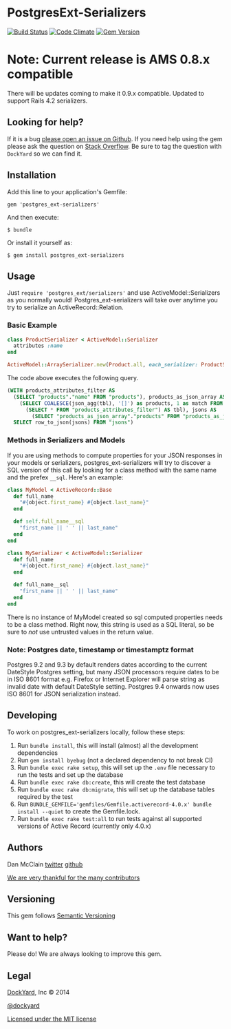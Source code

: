 # PostgresExt-Serializers


[![Build
Status](https://secure.travis-ci.org/dockyard/postgres_ext-serializers.png?branch=master)](http://travis-ci.org/dockyard/postgres_ext-serializers)
[![Code
Climate](https://codeclimate.com/github/dockyard/postgres_ext-serializers.png)](https://codeclimate.com/github/dockyard/postgres_ext-serializers)
[![Gem
Version](https://badge.fury.io/rb/postgres_ext-serializers.png)](http://badge.fury.io/rb/postgres_ext-serializers)

# Note: Current release is AMS 0.8.x compatible
There will be updates coming to make it 0.9.x compatible. Updated to support Rails 4.2 serializers.

## Looking for help? ##

If it is a bug [please open an issue on
Github](https://github.com/dockyard/postgres_ext-serializers/issues). If you need
help using the gem please ask the question on
[Stack Overflow](http://stackoverflow.com). Be sure to tag the
question with `DockYard` so we can find it.

## Installation

Add this line to your application's Gemfile:

    gem 'postgres_ext-serializers'

And then execute:

    $ bundle

Or install it yourself as:

    $ gem install postgres_ext-serializers

## Usage

Just `require 'postgres_ext/serializers'` and use
ActiveModel::Serializers as you normally would!
Postgres\_ext-serializers will take over anytime you try to serialize an
ActiveRecord::Relation.

### Basic Example

```ruby
class ProductSerializer < ActiveModel::Serializer
  attributes :name
end

ActiveModel::ArraySerializer.new(Product.all, each_serializer: ProductSerializer).to_json
```

The code above executes the following query.

```sql
(WITH products_attributes_filter AS 
  (SELECT "products"."name" FROM "products"), products_as_json_array AS 
    (SELECT COALESCE(json_agg(tbl), '[]') as products, 1 as match FROM 
      (SELECT * FROM "products_attributes_filter") AS tbl), jsons AS 
        (SELECT "products_as_json_array"."products" FROM "products_as_json_array") 
  SELECT row_to_json(jsons) FROM "jsons")
```

### Methods in Serializers and Models

If you are using methods to compute properties for your JSON responses
in your models or serializers, postgres\_ext-serializers will try to
discover a SQL version of this call by looking for a class method with
the same name and the prefex `__sql`. Here's an example:

```ruby
class MyModel < ActiveRecord::Base
  def full_name
    "#{object.first_name} #{object.last_name}"
  end

  def self.full_name__sql
    "first_name || ' ' || last_name"
  end
end

class MySerializer < ActiveModel::Serializer
  def full_name
    "#{object.first_name} #{object.last_name}"
  end

  def full_name__sql
    "first_name || ' ' || last_name"
  end
end
```

There is no instance of MyModel created so sql computed properties needs to be
a class method. Right now, this string is used as a SQL literal, so be sure to
*not* use untrusted values in the return value.

### Note: Postgres date, timestamp or timestamptz format
Postgres 9.2 and 9.3 by default renders dates according to the current DateStyle
Postgres setting, but many JSON processors require dates to be in ISO 8601
format e.g. Firefox or Internet Explorer will parse string as invalid date with
default DateStyle setting. Postgres 9.4 onwards now uses ISO 8601 for JSON
serialization instead.

## Developing

To work on postgres\_ext-serializers locally, follow these steps:

 1. Run `bundle install`, this will install (almost) all the development
    dependencies
 2. Run `gem install byebug` (not a declared dependency to not break CI)
 3. Run `bundle exec rake setup`, this will set up the `.env` file necessary to run
    the tests and set up the database
 4. Run `bundle exec rake db:create`, this will create the test database
 5. Run `bundle exec rake db:migrate`, this will set up the database tables required
    by the test
 6. Run `BUNDLE_GEMFILE='gemfiles/Gemfile.activerecord-4.0.x' bundle install --quiet` to create the Gemfile.lock.
 7. Run `bundle exec rake test:all` to run tests against all supported versions of Active Record (currently only 4.0.x)

## Authors

Dan McClain [twitter](http://twitter.com/_danmcclain)
[github](http://github.com/danmcclain)

[We are very thankful for the many contributors](https://github.com/dockyard/postgres_ext-serializers/graphs/contributors)

## Versioning ##

This gem follows [Semantic Versioning](http://semver.org)

## Want to help? ##

Please do! We are always looking to improve this gem.

## Legal ##

[DockYard](http://dockyard.com), Inc &copy; 2014

[@dockyard](http://twitter.com/dockyard)

[Licensed under the MIT license](http://www.opensource.org/licenses/mit-license.php)
